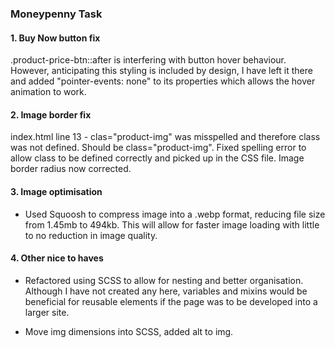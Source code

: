 ### Moneypenny Task

#### 1. Buy Now button fix

.product-price-btn::after is interfering with button hover behaviour. However, anticipating this styling is included by design, I have left it there and added "pointer-events: none" to its properties which allows the hover animation to work.

#### 2. Image border fix

index.html line 13 - clas="product-img" was misspelled and therefore class was not defined. Should be class="product-img". Fixed spelling error to allow class to be defined correctly and picked up in the CSS file. Image border radius now corrected.

#### 3. Image optimisation

- Used Squoosh to compress image into a .webp format, reducing file size from 1.45mb to 494kb. This will allow for faster image loading with little to no reduction in image quality.

#### 4. Other nice to haves

- Refactored using SCSS to allow for nesting and better organisation. Although I have not created any here, variables and mixins would be beneficial for reusable elements if the page was to be developed into a larger site.

- Move img dimensions into SCSS, added alt to img.
